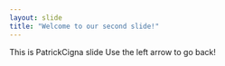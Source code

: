 ```yaml
---
layout: slide
title: "Welcome to our second slide!"
---
```

This is PatrickCigna slide
Use the left arrow to go back!
